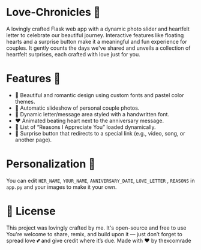 # Love-Chronicles  💖 
A lovingly crafted Flask web app with a dynamic photo slider and heartfelt letter to celebrate our beautiful journey. Interactive features like floating hearts and a surprise button make it a meaningful and fun experience for couples.
  It gently counts the days we've shared and unveils a collection of heartfelt surprises, each crafted with love just for you.

# Features 🌸 
- 🎨 Beautiful and romantic design using custom fonts and pastel color themes.
- 📸 Automatic slideshow of personal couple photos.
- 📝 Dynamic letter/message area styled with a handwritten font.
- ❤️ Animated beating heart next to the anniversary message.
- 💌 List of “Reasons I Appreciate You” loaded dynamically.
- 🎁 Surprise button that redirects to a special link (e.g., video, song, or another page).

# Personalization  💌 
You can edit `HER_NAME`, `YOUR_NAME`, `ANNIVERSARY_DATE`, `LOVE_LETTER` , `REASONS` in `app.py` and your images to make it your own.

# 📄 License
This project was lovingly crafted by me. It's open-source and free to use You're welcome to share, remix, and build upon it — just don’t forget to spread love 💕 and give credit where it’s due.
Made with ❤️ by thexcomrade

